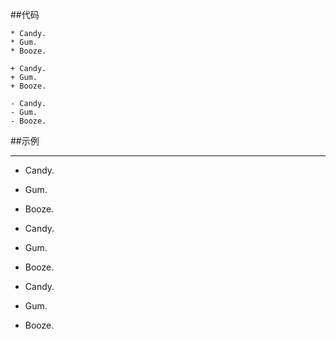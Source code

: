 ##代码
```
* Candy.
* Gum.
* Booze.

+ Candy.
+ Gum.
+ Booze.

- Candy.
- Gum.
- Booze.

```
##示例

---
* Candy.
* Gum.
* Booze.    


* Candy.
* Gum.
* Booze.


* Candy.
* Gum.
* Booze.